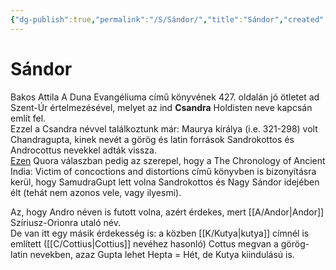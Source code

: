 ```yaml
---
{"dg-publish":true,"permalink":"/S/Sándor/","title":"Sándor","created":"2023-11-03T03:00","updated":"2024-10-26T00:17"}
---
```



# Sándor

Bakos Attila A Duna Evangéliuma című könyvének 427. oldalán jó ötletet ad Szent-Úr értelmezésével, melyet az ind **Csandra** Holdisten neve kapcsán említ fel.  
Ezzel a Csandra névvel találkoztunk már: Maurya királya (i.e. 321-298) volt Chandragupta, kinek nevét a görög és latin források Sandrokottos és Androcottus nevekkel adták vissza.  
[Ezen](https://qr.ae/pG7axl) Quora válaszban pedig az szerepel, hogy a The Chronology of Ancient India: Victim of concoctions and distortions című könyvben is bizonyításra kerül, hogy SamudraGupt lett volna Sandrokottos és Nagy Sándor idejében élt (tehát nem azonos vele, vagy ilyesmi).  

Az, hogy Andro néven is futott volna, azért érdekes, mert [[A/Andor\|Andor]] Szíriusz-Orionra utaló név.  
De van itt egy másik érdekesség is: a közben [[K/Kutya\|kutya]] címnél is említett ([[C/Cottius\|Cottius]] nevéhez hasonló) Cottus megvan a görög-latin nevekben, azaz Gupta lehet Hepta = Hét, de Kutya kiindulású is.  